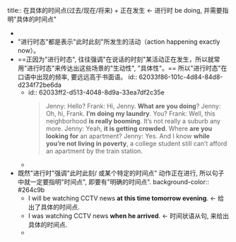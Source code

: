 title:: 在具体的时间点(过去/现在/将来) + 正在发生 ← 进行时 be doing, 并需要指明"具体的时间点"

-
- "进行时态"都是表示"此时此刻"所发生的活动（action happening exactly now）。
- ==正因为"进行时态", 往往强调"在说话的时刻"某活动正在发生，所以就常用"进行时态"来传达出这些场景的"生动性", "具体性"。== 所以"进行时态"在口语中出现的频率, 要远远高于书面语。
  id:: 62033f86-101c-4d84-84d8-d234f72be6da
	- id:: 62033ff2-d513-4048-8d9a-33ea7df2c35e
	  > Jenny: Hello?
	  Frank: Hi, Jenny. **What are you doing**?
	  Jenny: Oh, hi, Frank. **I’m doing my laundry**. You?
	  Frank: Well, this neighborhood **is really booming**. It’s not really a suburb any more.
	  Jenny: Yeah, **it is getting crowded**. Where **are you looking for** an apartment?
	  Jenny: Yes. And I know **while you’re not living in poverty**, a college student still can’t afford an apartment by the train station.
	-
- 既然"进行时"强调"此时此刻/ 或某个特定的时间点" 动作正在进行, 所以句子中就一定要指明"时间点", 即要有"明确的时间点".
  background-color:: #264c9b
	- I will be watching CCTV news **at this time tomorrow evening**.  <- 给出了具体的时间点.
	- I was watching CCTV news **when he arrived**.  <- 时间状语从句, 来给出具体的时间点.
	-